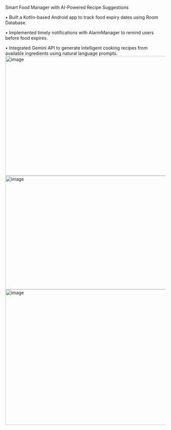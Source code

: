 Smart Food Manager with AI-Powered Recipe Suggestions

•	Built a Kotlin-based Android app to track food expiry dates using Room Database.

•	Implemented timely notifications with AlarmManager to remind users before food expires.

•	Integrated Gemini API to generate intelligent cooking recipes from available ingredients using natural language prompts.
<img width="865" height="375" alt="image" src="https://github.com/user-attachments/assets/3952a8f1-0997-48ff-8838-562a792d64e3" />
<img width="1011" height="356" alt="image" src="https://github.com/user-attachments/assets/8ad24f37-fee4-4f65-b98b-6a355256b187" />
<img width="600" height="425" alt="image" src="https://github.com/user-attachments/assets/cf7425dc-9dc8-4ade-b4cc-53a3141bef7b" />

